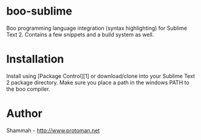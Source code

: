 boo-sublime
===========

Boo programming language integration (syntax highlighting) for Sublime Text 2.
Contains a few snippets and a build system as well.

Installation
============

Install using [Package Control][1] or download/clone into your Sublime Text 2 package directory.
Make sure you place a path in the windows PATH to the boo compiler.

Author
======

Shammah - http://www.protoman.net